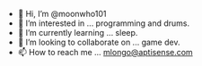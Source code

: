 - 👋 Hi, I’m @moonwho101
- 👀 I’m interested in ... programming and drums.
- 🌱 I’m currently learning ... sleep.
- 💞️ I’m looking to collaborate on ... game dev.
- 📫 How to reach me ... mlongo@aptisense.com

<!---
moonwho101/moonwho101 is a ✨ special ✨ repository because its `README.md` (this file) appears on your GitHub profile.
You can click the Preview link to take a look at your changes.
--->
